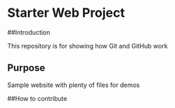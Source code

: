 # Starter Web Project

##Introduction

This repository is for showing how Git and GitHub work

## Purpose

Sample website with plenty of files for demos

##How to contribute